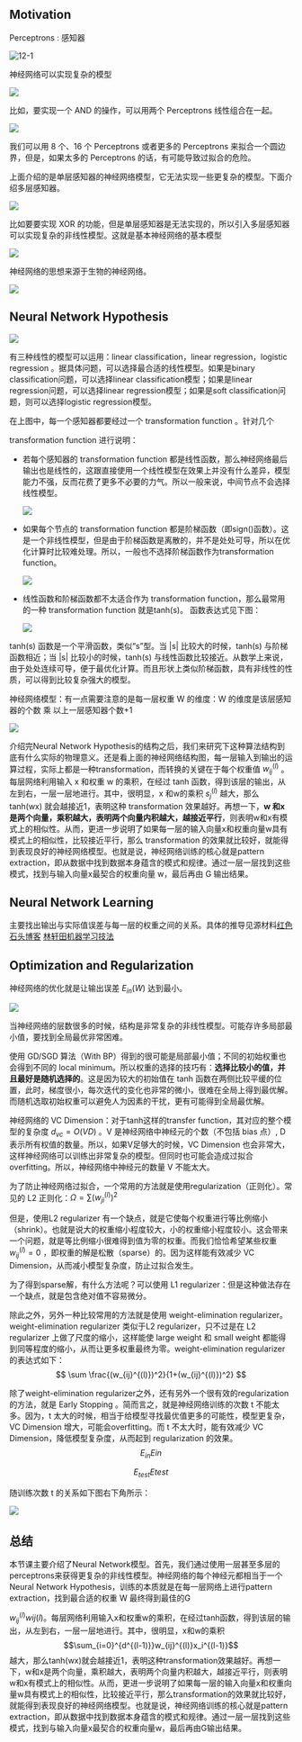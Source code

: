 ## Motivation

Perceptrons : 感知器

![12-1](./images/12-11.jpg)

神经网络可以实现复杂的模型

![](./images/12-13.jpg)

比如，要实现一个 AND 的操作，可以用两个 Perceptrons  线性组合在一起。

![](./images/12-12.jpg)

我们可以用 8 个、16 个 Perceptrons 或者更多的 Perceptrons 来拟合一个圆边界，但是，如果太多的 Perceptrons  的话，有可能导致过拟合的危险。

上面介绍的是单层感知器的神经网络模型，它无法实现一些更复杂的模型。下面介绍多层感知器。

![](./images/12-14.jpg)

比如要要实现 XOR 的功能，但是单层感知器是无法实现的，所以引入多层感知器可以实现复杂的非线性模型。这就是基本神经网络的基本模型

![](./images/12-14.jpg)

神经网络的思想来源于生物的神经网络。

![](./images/12-15.jpg)



## Neural Network Hypothesis

![](./images/12-16.jpg)

有三种线性的模型可以运用：linear classification，linear regression，logistic regression 。据具体问题，可以选择最合适的线性模型。如果是binary classification问题，可以选择linear classification模型；如果是linear regression问题，可以选择linear regression模型；如果是soft classification问题，则可以选择logistic regression模型。

在上图中，每一个感知器都要经过一个 transformation function 。针对几个

 transformation function 进行说明：

- 若每个感知器的  transformation function 都是线性函数，那么神经网络最后输出也是线性的，这跟直接使用一个线性模型在效果上并没有什么差异，模型能力不强，反而花费了更多不必要的力气。所以一般来说，中间节点不会选择线性模型。

  ![](./images/12-17.jpg)

- 如果每个节点的 transformation function 都是阶梯函数（即sign()函数）。这是一个非线性模型，但是由于阶梯函数是离散的，并不是处处可导，所以在优化计算时比较难处理。所以，一般也不选择阶梯函数作为transformation function。

  ![](./images/12-18.jpg)

- 线性函数和阶梯函数都不太适合作为 transformation function，那么最常用的一种 transformation function 就是tanh(s)。 函数表达式见下图：

  ![](./images/12-19.jpg)

tanh(s) 函数是一个平滑函数，类似“s”型。当 |s| 比较大的时候，tanh(s) 与阶梯函数相近；当 |s| 比较小的时候，tanh(s) 与线性函数比较接近。从数学上来说，由于处处连续可导，便于最优化计算。而且形状上类似阶梯函数，具有非线性的性质，可以得到比较复杂强大的模型。



神经网络模型：有一点需要注意的是每一层权重 W 的维度：W 的维度是该层感知器的个数 乘 以上一层感知器个数+1

![](./images/12-20.jpg)

介绍完Neural Network Hypothesis的结构之后，我们来研究下这种算法结构到底有什么实际的物理意义。还是看上面的神经网络结构图，每一层输入到输出的运算过程，实际上都是一种transformation，而转换的关键在于每个权重值 $w_{ij}^{(l)}$ 。每层网络利用输入 x 和权重 w 的乘积，在经过 tanh 函数，得到该层的输出，从左到右，一层一层地进行。其中，很明显，x 和w的乘积 $s_{j}^{(l)}$ 越大，那么 tanh(wx) 就会越接近1，表明这种 transformation 效果越好。再想一下，**w 和x 是两个向量，乘积越大，表明两个向量内积越大，越接近平行**，则表明w和x有模式上的相似性。从而，更进一步说明了如果每一层的输入向量x和权重向量w具有模式上的相似性，比较接近平行，那么 transformation 的效果就比较好，就能得到表现良好的神经网络模型。也就是说，神经网络训练的核心就是pattern extraction，即从数据中找到数据本身蕴含的模式和规律。通过一层一层找到这些模式，找到与输入向量x最契合的权重向量 w，最后再由 G 输出结果。
## Neural Network Learning

主要找出输出与实际值误差与每一层的权重之间的关系。具体的推导见源材料[红色石头博客](https://redstonewill.com/682/) [林轩田机器学习技法](https://www.bilibili.com/video/av36760800/?p=49)

## Optimization and Regularization

神经网络的优化就是让输出误差 $E_{in}(W)$ 达到最小。

![](./images/22-8.png)

当神经网络的层数很多的时候，结构是非常复杂的非线性模型。可能存许多局部最小值，要找到全局最优非常困难。

使用 GD/SGD 算法（With BP）得到的很可能是局部最小值；不同的初始权重也会得到不同的 local minimum。所以权重的选择的技巧有：**选择比较小的值，并且最好是随机选择的**。这是因为较大的初始值在 tanh 函数在两侧比较平缓的位置，此时，梯度很小，每次迭代的变化也非常的微小，很难在全局上得到最优解。而随机选取初始权重可以避免人为因素的干扰，更有可能得到全局最优解。

神经网络的 VC Dimension：对于tanh这样的transfer function，其对应的整个模型的复杂度 $d_{vc}=O(VD)$ 。V 是神经网络中神经元的个数（不包括 bias 点）, D 表示所有权值的数量。所以，如果V足够大的时候，VC Dimension 也会非常大，这样神经网络可以训练出非常复杂的模型。但同时也可能会造成过拟合 overfitting。所以，神经网络中神经元的数量 V 不能太大。

为了防止神经网络过拟合，一个常用的方法就是使用regularization（正则化）。常见的 L2 正则化：$\Omega = \sum(w_{ji}^{(l)})^2$

但是，使用L2 regularizer 有一个缺点，就是它使每个权重进行等比例缩小（shrink）。也就是说大的权重缩小程度较大，小的权重缩小程度较小。这会带来一个问题，就是等比例缩小很难得到值为零的权重。而我们恰恰希望某些权重 $w_{ij}^{(l)}=0$ ，即权重的解是松散（sparse）的。因为这样能有效减少 VC Dimension，从而减小模型复杂度，防止过拟合发生。

为了得到sparse解，有什么方法呢？可以使用 L1 regularizer：但是这种做法存在一个缺点，就是包含绝对值不容易微分。

除此之外，另外一种比较常用的方法就是使用 weight-elimination regularizer。weight-elimination regularizer 类似于L2 regularizer，只不过是在 L2 regularizer 上做了尺度的缩小，这样能使 large weight 和 small weight 都能得到同等程度的缩小，从而让更多权重最终为零。weight-elimination regularizer 的表达式如下：
$$
\sum \frac{(w_{ij}^{(l)})^2}{1+(w_{ij}^{(l)})^2}
$$


除了weight-elimination regularizer之外，还有另外一个很有效的regularization 的方法，就是 Early Stopping 。简而言之，就是神经网络训练的次数 t 不能太多。因为，t 太大的时候，相当于给模型寻找最优值更多的可能性，模型更复杂，VC Dimension 增大，可能会overfitting。而 t 不太大时，能有效减少 VC Dimension，降低模型复杂度，从而起到 regularization 的效果。
$$
E_{in}Ein
$$

$$
E_{test}Etest
$$

随训练次数 t 的关系如下图右下角所示：

![](./images/25-4.png)

## 总结

本节课主要介绍了Neural Network模型。首先，我们通过使用一层甚至多层的perceptrons来获得更复杂的非线性模型。神经网络的每个神经元都相当于一个Neural Network Hypothesis，训练的本质就是在每一层网络上进行pattern extraction，找到最合适的权重 W 最终得到最佳的G 


$w_{ij}^{(l)}wij(l)$。每层网络利用输入x和权重w的乘积，在经过tanh函数，得到该层的输出，从左到右，一层一层地进行。其中，很明显，x和w的乘积$$\sum_{i=0}^{d^{(l-1)}}w_{ij}^{(l)}x_i^{(l-1)}​$$越大，那么tanh(wx)就会越接近1，表明这种transformation效果越好。再想一下，w和x是两个向量，乘积越大，表明两个向量内积越大，越接近平行，则表明w和x有模式上的相似性。从而，更进一步说明了如果每一层的输入向量x和权重向量w具有模式上的相似性，比较接近平行，那么transformation的效果就比较好，就能得到表现良好的神经网络模型。也就是说，神经网络训练的核心就是pattern extraction，即从数据中找到数据本身蕴含的模式和规律。通过一层一层找到这些模式，找到与输入向量x最契合的权重向量w，最后再由G输出结果。